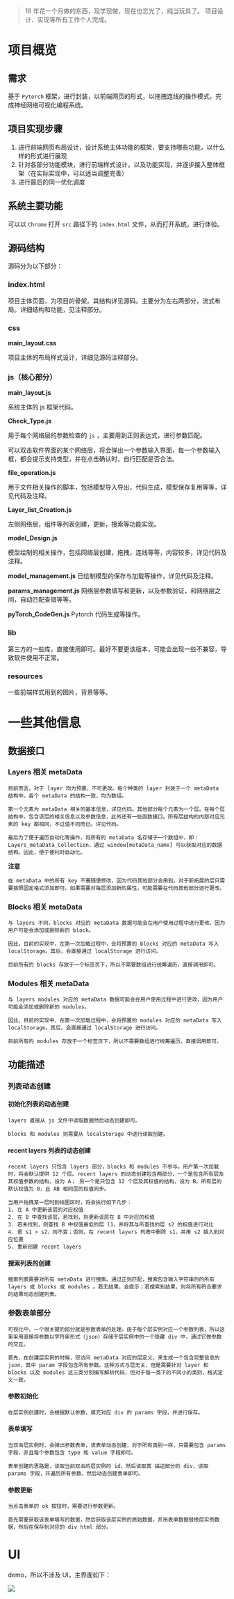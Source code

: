 >   18 年花一个月做的东西，现学现做，现在也忘光了，纯当玩具了。
> 项目设计、实现等所有工作个人完成。

# 项目概览

## 需求

基于 `Pytorch` 框架，进行封装，以前端网页的形式，以拖拽连线的操作模式，完成神经网络可视化编程系统。

## 项目实现步骤

1. 进行前端网页布局设计，设计系统主体功能的框架，要支持哪些功能，以什么样的形式进行展现
2. 针对各部分功能模块，进行前端样式设计，以及功能实现，并逐步接入整体框架（在实际实现中，可以适当调整完善）
3. 进行最后的同一优化调度

## 系统主要功能

可以以 `Chrome` 打开 `src` 路径下的 `index.html` 文件，从而打开系统，进行体验。

## 源码结构

源码分为以下部分：

### index.html

项目主体页面，为项目的骨架。其结构详见源码。主要分为左右两部分，流式布局。详细结构和功能，见注释部分。

### css

**main_layout.css**

项目主体的布局样式设计，详细见源码注释部分。

### js（核心部分）

**main_layout.js**

系统主体的 js 框架代码。

**Check_Type.js**

用于每个网络层的参数检查的 `js` ，主要用到正则表达式，进行参数匹配。

可以双击软件界面的某个网络层，将会弹出一个参数输入界面，每一个参数输入框，都会提示支持类型，并在点击确认时，自行匹配是否合法。


**file_operation.js**

用于文件相关操作的脚本，包括模型导入导出，代码生成，模型保存复用等等，详见代码及注释。

**Layer_list_Creation.js**

左侧网络层，组件等列表创建，更新，搜索等功能实现。

**model_Design.js**

模型绘制的相关操作，包括网络层创建，拖拽，连线等等，内容较多，详见代码及注释。

**model_management.js**
已绘制模型的保存与加载等操作，详见代码及注释。

**params_management.js**
网络层参数填写和更新，以及参数验证，和网络层之间，自动匹配查错等等。

**pyTorch_CodeGen.js**
Pytorch 代码生成等操作。


### lib

第三方的一些库，直接使用即可。最好不要更该版本，可能会出现一些不兼容，导致软件使用不正常。


### resources

一些前端样式用到的图片，背景等等。


# 一些其他信息

## 数据接口

### Layers 相关 metaData
    目前而言，对于 layer 均为预置，不可更改。每个种类的 layer 封装于一个 metaData 结构中。各个 metaData 的结构一致，均为数组。  
    
    第一个元素为 metaData 相关的基本信息，详见代码。其他部分每个元素为一个层。在每个层结构中，包含该层的相关信息以及参数信息，此外还有一些函数接口。所有层结构的内部对应元素的 key 都相同，不过值不同而已。详见代码。  
    
    最后为了便于遍历自动化等操作，将所有的 metaData 名存储于一个数组中，即：Layers_metaData_Collection，通过 window[metaData_name] 可以获取对应的数据结构。因此，便于便利时自动化。

**注意**

    在 metaData 中的所有 key 不要随便修改，因为代码其他部分会用到。对于新拓展的层只需要按照固定格式添加即可。如果需要对每层添加新的属性，可能需要在代码其他部分进行更改。

### Blocks 相关 metaData

    与 layers 不同，blocks 对应的 metaData 数据可能会在用户使用过程中进行更改，因为用户可能会添加或删除新的 block。  
    
    因此，目前的实现中，在第一次加载过程中，会将预置的 blocks 对应的 metaData 写入 localStorage。其后，会直接通过 localStorage 进行访问。  
    
    目前所有的 blocks 存放于一个标签页下，所以不需要数组进行统筹遍历，直接调用即可。

### Modules 相关 metaData

    与 layers modules 对应的 metaData 数据可能会在用户使用过程中进行更改，因为用户可能会添加或删除新的 modules。  
    
    因此，目前的实现中，在第一次加载过程中，会将预置的 modules 对应的 metaData 写入 localStorage。其后，会直接通过 localStorage 进行访问。  
    
    目前所有的 modules 存放于一个标签页下，所以不需要数组进行统筹遍历，直接调用即可。

## 功能描述

### 列表动态创建

#### 初始化列表的动态创建

    layers 直接从 js 文件中读取数据然后动态创建即可。  
    
    blocks 和 modules 则需要从 localStorage 中进行读取创建。

#### recent layers 列表的动态创建

    recent layers 只包含 layers 部分，blocks 和 modules 不参与。用户第一次加载时，将会默认提供 12 个层。recent layers 的动态创建包含两部分，一个是包含所有层及其权值参数的结构，设为 A； 另一个是只包含 12 个层及其权值的结构，设为 B。所有层的默认权值为 0，且 AB 相同层的权值同步。  
    
    当用户拖拽某一层时到绘图区时，将会执行如下几步：
    1. 在 A 中更新该层的对应权值
    2. 在 B 中查找该层，若找到，则更新该层在 B 中对应的权值
    3. 若未找到，则查找 B 中权值最低的层 l1，并将其与所查找的层 s2 的权值进行对比
    4. 若 s1 > s2，则不变；否则，在 recent layers 列表中删除 s1，并用 s2 插入到对应位置
    5. 重新创建 recent layers

#### 搜索列表的创建

    搜索列表需要对所有 metaData 进行搜索。通过正则匹配，搜索包含输入字符串的的所有 layers 或 blocks 或 modules 。若无结果，会提示；若搜索到结果，则将所有符合要求的结果动态创建列表。

### 参数表单部分

    可视化中，一个很关键的部分就是参数表单的处理。由于每个层实例对应一个参数列表，所以这里采用直接将参数以字符串形式（json）存储于层实例中的一个隐藏 div 中，通过它做参数的交互。
    
    首先，在创建层实例的时候，现访问 metaData 对应的层定义，来生成一个包含完整信息的 json，其中 param 字段包含所有参数。这种方式与层无关，但是需要针对 layer 和 blocks 以及 modules 这三类分别编写解析代码，但对于每一类下的不同小的类别，格式定义一致。

#### 参数初始化

    在层实例创建时，会根据默认参数，填充对应 div 的 params 字段，并进行保存。

#### 表单填写

    当双击层实例时，会弹出参数表单，该表单动态创建，对于所有类别一样，只需要包含 params 字段，并且每个参数包含 type 和 value 字段即可。  
    
    表单创建的思路是，读取当前双击的层实例的 id，然后读取其 描述部分的 div，读取 params 字段，并遍历所有参数，然后动态创建表单即可。

#### 参数更新

    当点击表单的 ok 按钮时，需要进行参数更新。  
    
    首先需要获取该表单填写的数据，然后获取该层实例的原始数据，并用表单数据替换层实例数据，然后在保存到对应的 div html 部分。

# UI

demo，所以不涉及 UI，主界面如下：

![](界面图.png)
